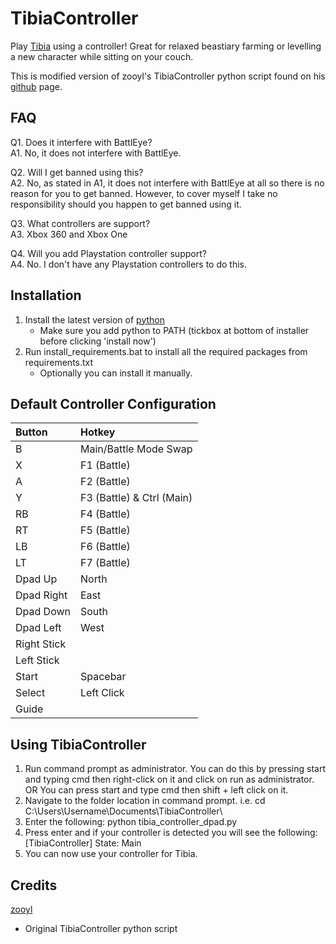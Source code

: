 # TibiaController

Play [Tibia](https://www.tibia.com/) using a controller! Great for relaxed beastiary farming or levelling a new character while sitting on your couch.

This is modified version of zooyl's TibiaController python script found on his [github](https://github.com/zooyl/TibiaController/) page.

## FAQ

Q1. Does it interfere with BattlEye?<br />
A1. No, it does not interfere with BattlEye.

Q2. Will I get banned using this?<br />
A2. No, as stated in A1, it does not interfere with BattlEye at all so there is no reason for you to get banned. However, to cover myself I take no responsibility should you happen to get banned using it.

Q3. What controllers are support?<br />
A3. Xbox 360 and Xbox One

Q4. Will you add Playstation controller support?<br />
A4. No. I don't have any Playstation controllers to do this.

## Installation

1. Install the latest version of [python](https://www.python.org/downloads/)
	- Make sure you add python to PATH (tickbox at bottom of installer before clicking 'install now')
2. Run install_requirements.bat to install all the required packages from requirements.txt
	- Optionally you can install it manually.
	
## Default Controller Configuration

| Button | Hotkey |
| :- | :- |
| B | Main/Battle Mode Swap |
| X | F1 (Battle) |
| A | F2 (Battle) |
| Y | F3 (Battle) & Ctrl (Main) |
| RB | F4 (Battle) |
| RT | F5 (Battle) |
| LB | F6 (Battle) |
| LT | F7 (Battle) |
| Dpad Up | North |
| Dpad Right | East |
| Dpad Down | South |
| Dpad Left | West |
| Right Stick |  |
| Left Stick |  |
| Start | Spacebar |
| Select | Left Click |
| Guide |  |

## Using TibiaController

1. Run command prompt as administrator.
	You can do this by pressing start and typing cmd then right-click on it and click on run as administrator.
		OR
	You can press start and type cmd then shift + left click on it.
2. Navigate to the folder location in command prompt.
	i.e. cd C:\Users\Username\Documents\TibiaController\
3. Enter the following:
		python tibia_controller_dpad.py
4. Press enter and if your controller is detected you will see the following:
	[TibiaController] State: Main
5. You can now use your controller for Tibia.

## Credits

[zooyl](https://github.com/zooyl/)
 - Original TibiaController python script
